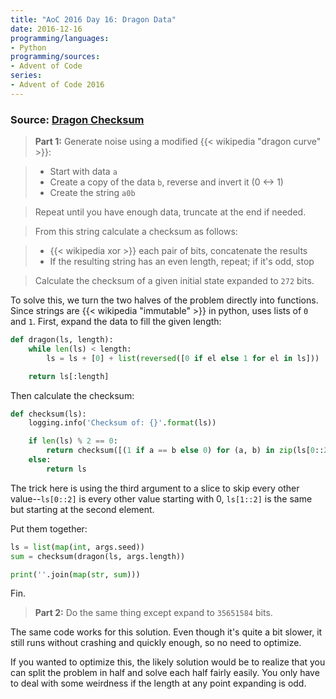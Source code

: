 ```yaml
---
title: "AoC 2016 Day 16: Dragon Data"
date: 2016-12-16
programming/languages:
- Python
programming/sources:
- Advent of Code
series:
- Advent of Code 2016
---
```

### Source: [Dragon Checksum](http://adventofcode.com/2016/day/16)

> **Part 1:** Generate noise using a modified {{< wikipedia "dragon curve" >}}:

> - Start with data `a`
> - Create a copy of the data `b`, reverse and invert it (0 <-> 1)
> - Create the string `a0b`

> Repeat until you have enough data, truncate at the end if needed.

> From this string calculate a checksum as follows:

> - {{< wikipedia xor >}} each pair of bits, concatenate the results
> - If the resulting string has an even length, repeat; if it's odd, stop

> Calculate the checksum of a given initial state expanded to `272` bits.

<!--more-->

To solve this, we turn the two halves of the problem directly into functions. Since strings are {{< wikipedia "immutable" >}} in python, uses lists of `0` and `1`. First, expand the data to fill the given length:

```python
def dragon(ls, length):
    while len(ls) < length:
        ls = ls + [0] + list(reversed([0 if el else 1 for el in ls]))

    return ls[:length]
```

Then calculate the checksum:

```python
def checksum(ls):
    logging.info('Checksum of: {}'.format(ls))

    if len(ls) % 2 == 0:
        return checksum([(1 if a == b else 0) for (a, b) in zip(ls[0::2], ls[1::2])])
    else:
        return ls
```

The trick here is using the third argument to a slice to skip every other value--`ls[0::2]` is every other value starting with 0, `ls[1::2]` is the same but starting at the second element.

Put them together:

```python
ls = list(map(int, args.seed))
sum = checksum(dragon(ls, args.length))

print(''.join(map(str, sum)))
```

Fin.

> **Part 2:** Do the same thing except expand to `35651584` bits.

The same code works for this solution. Even though it's quite a bit slower, it still runs without crashing and quickly enough, so no need to optimize.

If you wanted to optimize this, the likely solution would be to realize that you can split the problem in half and solve each half fairly easily. You only have to deal with some weirdness if the length at any point expanding is odd. 
